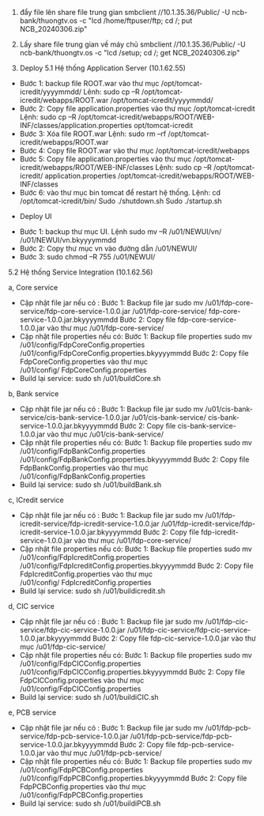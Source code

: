 1. đẩy file lên share file trung gian
 smbclient //10.1.35.36/Public/ -U ncb-bank/thuongtv.os -c "lcd /home/ftpuser/ftp; cd /; put NCB_20240306.zip"
2. Lấy share file trung gian về máy chủ
   smbclient //10.1.35.36/Public/ -U ncb-bank/thuongtv.os -c "lcd /setup; cd /; get NCB_20240306.zip"

3. Deploy
   5.1	Hệ thống Application Server (10.1.62.55)
- Bước 1: backup file ROOT.war vào thư mục /opt/tomcat-icredit/yyyymmdd/
Lênh: sudo cp –R /opt/tomcat-icredit/webapps/ROOT.war  /opt/tomcat-icredit/yyyymmdd/
- Bước 2: Copy file application.properties vào thư mục /opt/tomcat-icredit
Lệnh: sudo cp –R /opt/tomcat-icredit/webapps/ROOT/WEB-INF/classes/application.properties opt/tomcat-icredit
- Bước 3: Xóa file ROOT.war
Lệnh: sudo rm –rf  /opt/tomcat-icredit/webapps/ROOT.war
- Bước 4: Copy file ROOT.war vào thư mục /opt/tomcat-icredit/webapps
- Bước 5: Copy file application.properties vào thư mục /opt/tomcat-icredit/webapps/ROOT/WEB-INF/classes
Lệnh: sudo cp –R /opt/tomcat-icredit/ application.properties  /opt/tomcat-icredit/webapps/ROOT/WEB-INF/classes
- Bước 6: vào thư mục bin tomcat để restart hệ thống.
Lệnh: cd /opt/tomcat-icredit/bin/
 Sudo ./shutdown.sh
 Sudo ./startup.sh

* Deploy UI
- Bước 1: backup thư mục UI.
Lệnh sudo mv –R /u01/NEWUI/vn/ /u01/NEWUI/vn.bkyyyymmdd
- Bước 2: Copy thư mục vn vào đường dẫn /u01/NEWUI/
- Bước 3: sudo chmod –R 755 /u01/NEWUI/

5.2	Hệ thống Service Integration (10.1.62.56)

a,	Core service
- Cập nhật file jar nếu có :
Bước 1: Backup file jar
sudo mv /u01/fdp-core-service/fdp-core-service-1.0.0.jar /u01/fdp-core-service/ fdp-core-service-1.0.0.jar.bkyyyymmdd
Bước 2: Copy file fdp-core-service-1.0.0.jar vào thư mục /u01/fdp-core-service/
- Cập nhật file properties nếu có:
Bước 1: Backup file properties
sudo mv /u01/config/FdpCoreConfig.properties /u01/config/FdpCoreConfig.properties.bkyyyymmdd
	Bước 2: Copy file FdpCoreConfig.properties  vào thư mục                  
/u01/config/ FdpCoreConfig.properties
- Build lại service: sudo sh /u01/buildCore.sh
  
b, Bank service
  - Cập nhật file jar nếu có :
Bước 1: Backup file jar
sudo mv /u01/cis-bank-service/cis-bank-service-1.0.0.jar /u01/cis-bank-service/ cis-bank-service-1.0.0.jar.bkyyyymmdd
Bước 2: Copy file cis-bank-service-1.0.0.jar vào thư mục /u01/cis-bank-service/
- Cập nhật file properties nếu có:
Bước 1: Backup file properties
sudo mv /u01/config/FdpBankConfig.properties /u01/config/FdpBankConfig.properties.bkyyyymmdd
	Bước 2: Copy file FdpBankConfig.properties  vào thư mục                  
/u01/config/FdpBankConfig.properties
- Build lại service: sudo sh /u01/buildBank.sh

c,	ICredit service
  - Cập nhật file jar nếu có :
Bước 1: Backup file jar
sudo mv /u01/fdp-icredit-service/fdp-icredit-service-1.0.0.jar /u01/fdp-icredit-service/fdp-icredit-service-1.0.0.jar.bkyyyymmdd
Bước 2: Copy file fdp-icredit-service-1.0.0.jar vào thư mục /u01/fdp-core-service/
- Cập nhật file properties nếu có:
Bước 1: Backup file properties
sudo mv /u01/config/FdpIcreditConfig.properties /u01/config/FdpIcreditConfig.properties.bkyyyymmdd
	Bước 2: Copy file FdpIcreditConfig.properties vào thư mục                  
/u01/config/ FdpIcreditConfig.properties
- Build lại service: sudo sh /u01/buildicredit.sh

d,	CIC service
  - Cập nhật file jar nếu có :
Bước 1: Backup file jar
sudo mv /u01/fdp-cic-service/fdp-cic-service-1.0.0.jar /u01/fdp-cic-service/fdp-cic-service-1.0.0.jar.bkyyyymmdd
Bước 2: Copy file fdp-cic-service-1.0.0.jar vào thư mục /u01/fdp-cic-service/
- Cập nhật file properties nếu có:
Bước 1: Backup file properties
sudo mv /u01/config/FdpCICConfig.properties /u01/config/FdpCICConfig.properties.bkyyyymmdd
	Bước 2: Copy file FdpCICConfig.properties vào thư mục                  
/u01/config/FdpCICConfig.properties
- Build lại service: sudo sh /u01/buildiCIC.sh


e,	PCB service
 - Cập nhật file jar nếu có :
Bước 1: Backup file jar
sudo mv /u01/fdp-pcb-service/fdp-pcb-service-1.0.0.jar /u01/fdp-pcb-service/fdp-pcb-service-1.0.0.jar.bkyyyymmdd
Bước 2: Copy file fdp-pcb-service-1.0.0.jar vào thư mục /u01/fdp-pcb-service/
- Cập nhật file properties nếu có:
Bước 1: Backup file properties
sudo mv /u01/config/FdpPCBConfig.properties /u01/config/FdpPCBConfig.properties.bkyyyymmdd
	Bước 2: Copy file FdpPCBConfig.properties  vào thư mục                  
/u01/config/FdpPCBConfig.properties
- Build lại service: sudo sh /u01/buildiPCB.sh
